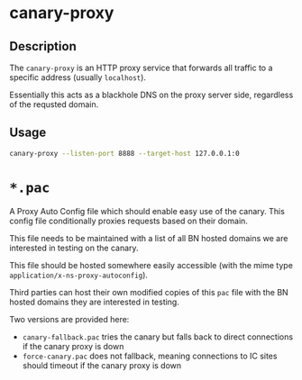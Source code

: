 # canary-proxy

## Description

The `canary-proxy` is an HTTP proxy service that forwards all traffic to a specific address (usually `localhost`).

Essentially this acts as a blackhole DNS on the proxy server side, regardless of the requsted domain.

## Usage

```sh
canary-proxy --listen-port 8888 --target-host 127.0.0.1:0
```

# `*.pac`

A Proxy Auto Config file which should enable easy use of the canary. This config file conditionally proxies requests based on their domain.

This file needs to be maintained with a list of all BN hosted domains we are interested in testing on the canary.

This file should be hosted somewhere easily accessible (with the mime type `application/x-ns-proxy-autoconfig`).

Third parties can host their own modified copies of this `pac` file with the BN hosted domains they are interested in testing.

Two versions are provided here:
* `canary-fallback.pac` tries the canary but falls back to direct connections if the canary proxy is down
* `force-canary.pac` does not fallback, meaning connections to IC sites should timeout if the canary proxy is down
